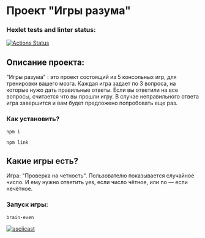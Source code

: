 # Проект "Игры разума" #

### Hexlet tests and linter status: ###
[![Actions Status](https://github.com/miklle20051/frontend-project-44/actions/workflows/hexlet-check.yml/badge.svg)](https://github.com/miklle20051/frontend-project-44/actions)

## Описание проекта: ##
"Игры разума" : это проект состоящий из 5 консольных игр, для тренировки вашего мозга. Каждая игра задает по 3 вопроса, на которые нужо дать правильные ответы. Если вы ответили на все вопросы, считается что вы прошли игру. В случае неправильного ответа игра завершится и вам будет предложено попробовать еще раз.

### Как установить? ###

```
npm i
```

```
npm link
```

## Какие игры есть? ##

Игра: "Проверка на четность". Пользователю показывается случайное число. И ему нужно ответить yes, если число чётное, или no — если нечётное. 

### Запуск игры: ###

```
brain-even
```
[![asciicast](https://asciinema.org/a/lcSDIwqQNuqmr6UZNMRzjHbSN.svg)](https://asciinema.org/a/lcSDIwqQNuqmr6UZNMRzjHbSN)

